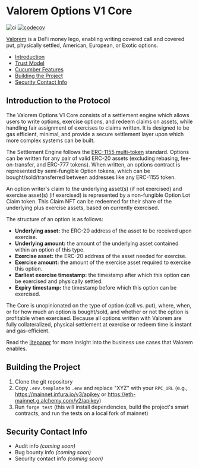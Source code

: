# Valorem Options V1 Core

![ci](https://github.com/valorem-labs-inc/valorem-core/actions/workflows/CI.yml/badge.svg)
[![codecov](https://codecov.io/gh/valorem-labs-inc/valorem-core/branch/master/graph/badge.svg?token=M52NC4Q3SW)](https://codecov.io/gh/valorem-labs-inc/valorem-core)

[Valorem](https://valorem.xyz/) is a DeFi money lego, enabling writing covered call and covered put, physically settled, American, European, or Exotic options.

- [Introduction](#introduction-to-the-protocol)
- [Trust Model](./test/trust-model.md)
- [Cucumber Features](./test/features/)
- [Building the Project](#building-the-project)
- [Security Contact Info](#security-contact-info)

## Introduction to the Protocol

The Valorem Options V1 Core consists of a settlement engine which allows users to write options, exercise options, and redeem claims on assets, while handling fair assignment of exercises to claims written. It is designed to be gas efficient, minimal, and provide a secure settlement layer upon which more complex systems can be built.

The Settlement Engine follows the [ERC-1155 multi-token](https://eips.ethereum.org/EIPS/eip-1155) standard. Options can be written for any pair of valid ERC-20 assets (excluding rebasing, fee-on-transfer, and ERC-777 tokens). When written, an options contract is represented by semi-fungible Option tokens, which can be bought/sold/transferred between addresses like any ERC-1155 token.

An option writer's claim to the underlying asset(s) (if not exercised) and exercise asset(s) (if exercised) is represented by a non-fungible Option Lot Claim token. This Claim NFT can be redeemed for their share of the underlying plus exercise assets, based on currently exercised.

The structure of an option is as follows:

- **Underlying asset:** the ERC-20 address of the asset to be received upon exercise.
- **Underlying amount:** the amount of the underlying asset contained within an option of this type.
- **Exercise asset:** the ERC-20 address of the asset needed for exercise.
- **Exercise amount:** the amount of the exercise asset required to exercise this option.
- **Earliest exercise timestamp:** the timestamp after which this option can be exercised and physically settled.
- **Expiry timestamp:** the timestamp before which this option can be exercised.

The Core is unopinionated on the type of option (call vs. put), where, when, or for how much an option is bought/sold, and whether or not the option is profitable when exercised. Because all options written with Valorem are fully collateralized, physical settlement at exercise or redeem time is instant and gas-efficient.

Read the [litepaper](https://valorem.xyz/docs/valorem-options-litepaper/) for more insight into the business use cases that Valorem enables.

## Building the Project
1. Clone the git repository
2. Copy `.env.template` to `.env` and replace "XYZ" with your `RPC_URL` (e.g., https://mainnet.infura.io/v3/apikey or https://eth-mainnet.g.alchemy.com/v2/apikey)
3. Run `forge test` (this will install dependencies, build the project's smart contracts, and run the tests on a local fork of mainnet)

## Security Contact Info
- Audit info _(coming soon)_
- Bug bounty info _(coming soon)_
- Security contact info _(coming soon)_

